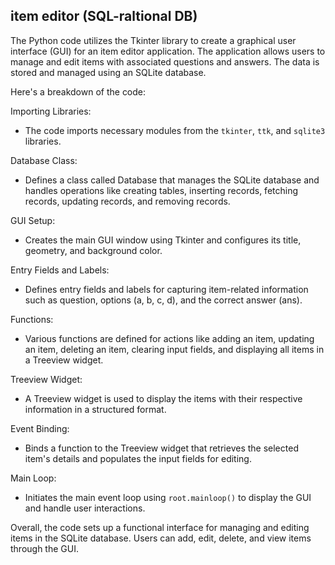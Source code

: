 ## item editor (SQL-raltional DB)

The Python code utilizes the Tkinter library to create a graphical user interface (GUI) for an item editor application. The application allows users to manage and edit items with associated questions and answers. The data is stored and managed using an SQLite database.

Here's a breakdown of the code:

Importing Libraries:
- The code imports necessary modules from the `tkinter`, `ttk`, and `sqlite3` libraries.

Database Class:
- Defines a class called Database that manages the SQLite database and handles operations like creating tables, inserting records, fetching records, updating records, and removing records.

GUI Setup:
- Creates the main GUI window using Tkinter and configures its title, geometry, and background color.

Entry Fields and Labels:
- Defines entry fields and labels for capturing item-related information such as question, options (a, b, c, d), and the correct answer (ans).

Functions:
- Various functions are defined for actions like adding an item, updating an item, deleting an item, clearing input fields, and displaying all items in a Treeview widget.

Treeview Widget:
- A Treeview widget is used to display the items with their respective information in a structured format.

Event Binding:
- Binds a function to the Treeview widget that retrieves the selected item's details and populates the input fields for editing.

Main Loop:
- Initiates the main event loop using `root.mainloop()` to display the GUI and handle user interactions.

Overall, the code sets up a functional interface for managing and editing items in the SQLite database. Users can add, edit, delete, and view items through the GUI.
